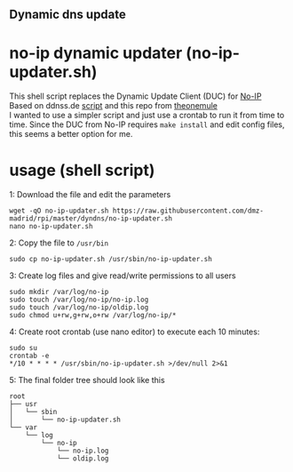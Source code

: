 ## Dynamic dns update

# no-ip dynamic updater (no-ip-updater.sh)

This shell script replaces the Dynamic Update Client (DUC) for [No-IP](https://www.noip.com/support/knowledgebase/installing-the-linux-dynamic-update-client/ "No-IP: How to install DUC on Linux ")\
Based on ddnss.de [script](https://ddnss.de/info.php "CRON & Bash Script") and this repo from [theonemule](https://github.com/theonemule/no-ip)\
I wanted to use a simpler script and just use a crontab to run it from time to time. Since the DUC from No-IP requires `make install` and edit config files, this seems a better option for me.

# usage (shell script)

1: Download the file and edit the parameters
    
    wget -qO no-ip-updater.sh https://raw.githubusercontent.com/dmz-madrid/rpi/master/dyndns/no-ip-updater.sh
    nano no-ip-updater.sh
    
2: Copy the file to `/usr/bin`

    sudo cp no-ip-updater.sh /usr/sbin/no-ip-updater.sh
    
3: Create log files and give read/write permissions to all users

    sudo mkdir /var/log/no-ip
    sudo touch /var/log/no-ip/no-ip.log
    sudo touch /var/log/no-ip/oldip.log
    sudo chmod u+rw,g+rw,o+rw /var/log/no-ip/*
   
4: Create root crontab (use nano editor) to execute each 10 minutes:
    
    sudo su
    crontab -e
    */10 * * * * /usr/sbin/no-ip-updater.sh >/dev/null 2>&1
    
5: The final folder tree should look like this

    root
    ├── usr
    │   └── sbin
    │       └── no-ip-updater.sh
    └── var
        └── log
            └── no-ip
                └── no-ip.log  
                └── oldip.log  
